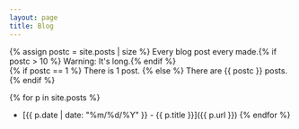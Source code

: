 ```yaml
---
layout: page
title: Blog
---
```


{% assign postc = site.posts | size %}
Every blog post every made.{% if postc > 10 %} Warning: It's long.{% endif %}<br>
{% if postc == 1 %}
There is 1 post.
{% else %}
There are {{ postc }} posts.
{% endif %}

{% for p in site.posts %}
- [{{ p.date | date: "%m/%d/%Y" }} - {{ p.title }}]({{ p.url }})
{% endfor %}
